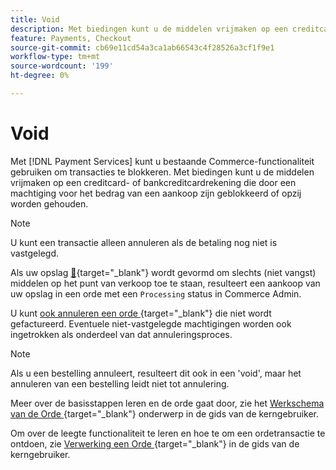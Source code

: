 ```yaml
---
title: Void
description: Met biedingen kunt u de middelen vrijmaken op een creditcard- of bankcreditcardrekening die door een machtiging voor het bedrag van een aankoop zijn geblokkeerd of opzij worden gehouden.
feature: Payments, Checkout
source-git-commit: cb69e11cd54a3ca1ab66543c4f28526a3cf1f9e1
workflow-type: tm+mt
source-wordcount: '199'
ht-degree: 0%

---
```


# Void

Met [!DNL Payment Services] kunt u bestaande Commerce-functionaliteit gebruiken om transacties te blokkeren. Met biedingen kunt u de middelen vrijmaken op een creditcard- of bankcreditcardrekening die door een machtiging voor het bedrag van een aankoop zijn geblokkeerd of opzij worden gehouden.

>[!NOTE]
>
>U kunt een transactie alleen annuleren als de betaling nog niet is vastgelegd.

Als uw opslag [&#128279;](https://experienceleague.adobe.com/nl/docs/commerce-admin/config/sales/payment-methods/payment-methods#payment-actions){target="_blank"}  wordt gevormd om slechts (niet vangst) middelen op het punt van verkoop toe te staan, resulteert een aankoop van uw opslag in een orde met een `Processing` status in Commerce Admin.

U kunt [ ook annuleren een orde ](https://experienceleague.adobe.com/nl/docs/commerce-admin/stores-sales/point-of-purchase/assist/customer-account-create-order){target="_blank"}  die niet wordt gefactureerd. Eventuele niet-vastgelegde machtigingen worden ook ingetrokken als onderdeel van dat annuleringsproces.

>[!NOTE]
>
>Als u een bestelling annuleert, resulteert dit ook in een &#39;void&#39;, maar het annuleren van een bestelling leidt niet tot annulering.

Meer over de basisstappen leren en de orde gaat door, zie het [ Werkschema van de Orde ](https://experienceleague.adobe.com/nl/docs/commerce-admin/stores-sales/order-management/orders/order-processing){target="_blank"}  onderwerp in de gids van de kerngebruiker.

Om over de leegte functionaliteit te leren en hoe te om een ordetransactie te ontdoen, zie [ Verwerking een Orde ](https://experienceleague.adobe.com/nl/docs/commerce-admin/stores-sales/order-management/orders/order-processing#process-an-order){target="_blank"}  in de gids van de kerngebruiker.
